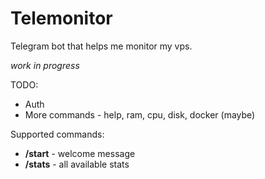 # Telemonitor
Telegram bot that helps me monitor my vps.

*work in progress*

TODO:
- Auth
- More commands - help, ram, cpu, disk, docker (maybe)

Supported commands:

- **/start** - welcome message
- **/stats** - all available stats
